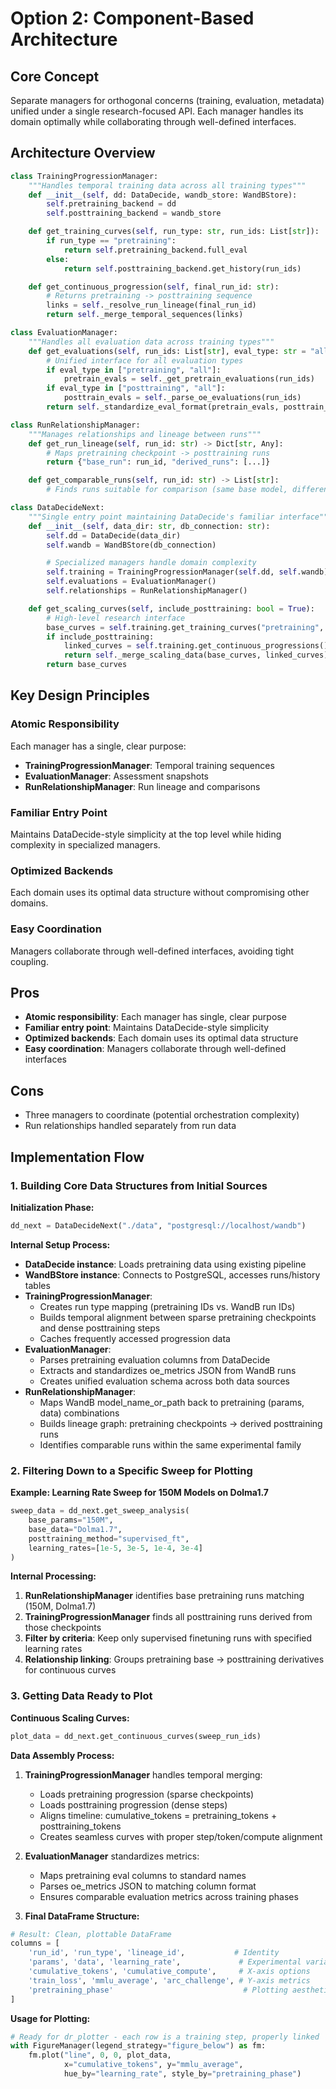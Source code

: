 # Option 2: Component-Based Architecture

## Core Concept

Separate managers for orthogonal concerns (training, evaluation, metadata) unified under a single research-focused API. Each manager handles its domain optimally while collaborating through well-defined interfaces.

## Architecture Overview

```python
class TrainingProgressionManager:
    """Handles temporal training data across all training types"""
    def __init__(self, dd: DataDecide, wandb_store: WandBStore):
        self.pretraining_backend = dd
        self.posttraining_backend = wandb_store

    def get_training_curves(self, run_type: str, run_ids: List[str]):
        if run_type == "pretraining":
            return self.pretraining_backend.full_eval
        else:
            return self.posttraining_backend.get_history(run_ids)

    def get_continuous_progression(self, final_run_id: str):
        # Returns pretraining -> posttraining sequence
        links = self._resolve_run_lineage(final_run_id)
        return self._merge_temporal_sequences(links)

class EvaluationManager:
    """Handles all evaluation data across training types"""
    def get_evaluations(self, run_ids: List[str], eval_type: str = "all"):
        # Unified interface for all evaluation types
        if eval_type in ["pretraining", "all"]:
            pretrain_evals = self._get_pretrain_evaluations(run_ids)
        if eval_type in ["posttraining", "all"]:
            posttrain_evals = self._parse_oe_evaluations(run_ids)
        return self._standardize_eval_format(pretrain_evals, posttrain_evals)

class RunRelationshipManager:
    """Manages relationships and lineage between runs"""
    def get_run_lineage(self, run_id: str) -> Dict[str, Any]:
        # Maps pretraining checkpoint -> posttraining runs
        return {"base_run": run_id, "derived_runs": [...]}

    def get_comparable_runs(self, run_id: str) -> List[str]:
        # Finds runs suitable for comparison (same base model, different HPMs)

class DataDecideNext:
    """Single entry point maintaining DataDecide's familiar interface"""
    def __init__(self, data_dir: str, db_connection: str):
        self.dd = DataDecide(data_dir)
        self.wandb = WandBStore(db_connection)

        # Specialized managers handle domain complexity
        self.training = TrainingProgressionManager(self.dd, self.wandb)
        self.evaluations = EvaluationManager()
        self.relationships = RunRelationshipManager()

    def get_scaling_curves(self, include_posttraining: bool = True):
        # High-level research interface
        base_curves = self.training.get_training_curves("pretraining", None)
        if include_posttraining:
            linked_curves = self.training.get_continuous_progressions()
            return self._merge_scaling_data(base_curves, linked_curves)
        return base_curves
```

## Key Design Principles

### Atomic Responsibility
Each manager has a single, clear purpose:
- **TrainingProgressionManager**: Temporal training sequences
- **EvaluationManager**: Assessment snapshots
- **RunRelationshipManager**: Run lineage and comparisons

### Familiar Entry Point
Maintains DataDecide-style simplicity at the top level while hiding complexity in specialized managers.

### Optimized Backends
Each domain uses its optimal data structure without compromising other domains.

### Easy Coordination
Managers collaborate through well-defined interfaces, avoiding tight coupling.

## Pros
- **Atomic responsibility**: Each manager has single, clear purpose
- **Familiar entry point**: Maintains DataDecide-style simplicity
- **Optimized backends**: Each domain uses its optimal data structure
- **Easy coordination**: Managers collaborate through well-defined interfaces

## Cons
- Three managers to coordinate (potential orchestration complexity)
- Run relationships handled separately from run data

## Implementation Flow

### 1. Building Core Data Structures from Initial Sources

**Initialization Phase:**
```python
dd_next = DataDecideNext("./data", "postgresql://localhost/wandb")
```

**Internal Setup Process:**
- **DataDecide instance**: Loads pretraining data using existing pipeline
- **WandBStore instance**: Connects to PostgreSQL, accesses runs/history tables
- **TrainingProgressionManager**:
  - Creates run type mapping (pretraining IDs vs. WandB run IDs)
  - Builds temporal alignment between sparse pretraining checkpoints and dense posttraining steps
  - Caches frequently accessed progression data
- **EvaluationManager**:
  - Parses pretraining evaluation columns from DataDecide
  - Extracts and standardizes oe_metrics JSON from WandB runs
  - Creates unified evaluation schema across both data sources
- **RunRelationshipManager**:
  - Maps WandB model_name_or_path back to pretraining (params, data) combinations
  - Builds lineage graph: pretraining checkpoints → derived posttraining runs
  - Identifies comparable runs within the same experimental family

### 2. Filtering Down to a Specific Sweep for Plotting

**Example: Learning Rate Sweep for 150M Models on Dolma1.7**
```python
sweep_data = dd_next.get_sweep_analysis(
    base_params="150M",
    base_data="Dolma1.7",
    posttraining_method="supervised_ft",
    learning_rates=[1e-5, 3e-5, 1e-4, 3e-4]
)
```

**Internal Processing:**
1. **RunRelationshipManager** identifies base pretraining runs matching (150M, Dolma1.7)
2. **TrainingProgressionManager** finds all posttraining runs derived from those checkpoints
3. **Filter by criteria**: Keep only supervised finetuning runs with specified learning rates
4. **Relationship linking**: Groups pretraining base → posttraining derivatives for continuous curves

### 3. Getting Data Ready to Plot

**Continuous Scaling Curves:**
```python
plot_data = dd_next.get_continuous_curves(sweep_run_ids)
```

**Data Assembly Process:**
1. **TrainingProgressionManager** handles temporal merging:
   - Loads pretraining progression (sparse checkpoints)
   - Loads posttraining progression (dense steps)
   - Aligns timeline: cumulative_tokens = pretraining_tokens + posttraining_tokens
   - Creates seamless curves with proper step/token/compute alignment

2. **EvaluationManager** standardizes metrics:
   - Maps pretraining eval columns to standard names
   - Parses oe_metrics JSON to matching column format
   - Ensures comparable evaluation metrics across training phases

3. **Final DataFrame Structure:**
```python
# Result: Clean, plottable DataFrame
columns = [
    'run_id', 'run_type', 'lineage_id',           # Identity
    'params', 'data', 'learning_rate',             # Experimental variables
    'cumulative_tokens', 'cumulative_compute',     # X-axis options
    'train_loss', 'mmlu_average', 'arc_challenge', # Y-axis metrics
    'pretraining_phase'                             # Plotting aesthetics
]
```

**Usage for Plotting:**
```python
# Ready for dr_plotter - each row is a training step, properly linked
with FigureManager(legend_strategy="figure_below") as fm:
    fm.plot("line", 0, 0, plot_data,
            x="cumulative_tokens", y="mmlu_average",
            hue_by="learning_rate", style_by="pretraining_phase")
```